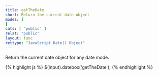 ```yaml
---
title: getTheDate
short: Return the current date object
modes: [
]
cats: [ 'public' ]
relat: "public"
layout: func
rettype: "JavaScript Date() Object"
---
```


Return the current date object for any date mode.

{% highlight js %}
$(input).datebox('getTheDate');
{% endhighlight %}
